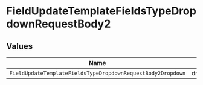 # FieldUpdateTemplateFieldsTypeDropdownRequestBody2


## Values

| Name                                                        | Value                                                       |
| ----------------------------------------------------------- | ----------------------------------------------------------- |
| `FieldUpdateTemplateFieldsTypeDropdownRequestBody2Dropdown` | dropdown                                                    |